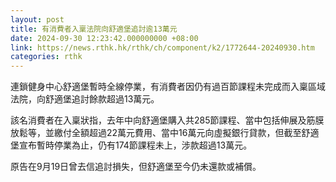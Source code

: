 ```yaml
---
layout: post
title: 有消費者入稟法院向舒適堡追討逾13萬元
date: 2024-09-30 12:23:42.000000000 +08:00
link: https://news.rthk.hk/rthk/ch/component/k2/1772644-20240930.htm
categories: rthk
---
```


連鎖健身中心舒適堡暫時全線停業，有消費者因仍有過百節課程未完成而入稟區域法院，向舒適堡追討餘款超過13萬元。

該名消費者在入稟狀指，去年中向舒適堡購入共285節課程、當中包括伸展及筋膜放鬆等，並繳付全額超過22萬元費用、當中16萬元向虛擬銀行貸款，但截至舒適堡宣布暫時停業為止，仍有174節課程未上，涉款超過13萬元。

原告在9月19日曾去信追討損失，但舒適堡至今仍未還款或補償。
